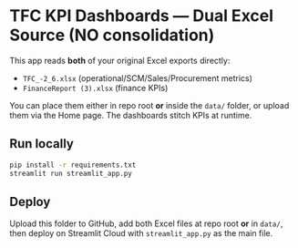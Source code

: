 # TFC KPI Dashboards — Dual Excel Source (NO consolidation)

This app reads **both** of your original Excel exports directly:
- `TFC_-2_6.xlsx`  (operational/SCM/Sales/Procurement metrics)
- `FinanceReport (3).xlsx` (finance KPIs)

You can place them either in repo root **or** inside the `data/` folder,
or upload them via the Home page. The dashboards stitch KPIs at runtime.

## Run locally
```bash
pip install -r requirements.txt
streamlit run streamlit_app.py
```

## Deploy
Upload this folder to GitHub, add both Excel files at repo root **or** in `data/`,
then deploy on Streamlit Cloud with `streamlit_app.py` as the main file.
